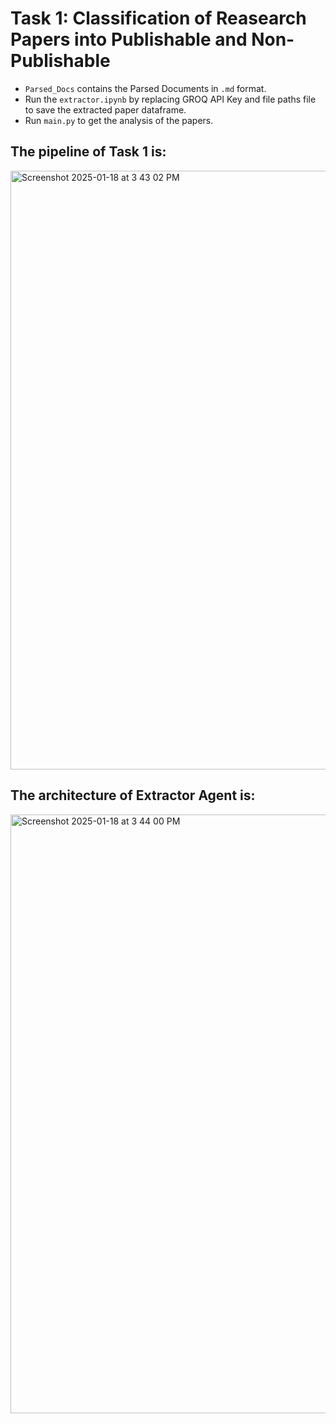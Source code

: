 # Task 1: Classification of Reasearch Papers into Publishable and Non-Publishable

* `Parsed_Docs` contains the Parsed Documents in `.md` format.<br>
* Run the `extractor.ipynb` by replacing GROQ API Key and file paths file to save the extracted paper dataframe.<br>
* Run  `main.py` to get the analysis of the papers.<br>

## The pipeline of Task 1 is:<br>
<img width="958" alt="Screenshot 2025-01-18 at 3 43 02 PM" src="https://github.com/user-attachments/assets/b3fb387d-9cf8-4361-871e-c67c3ad5747b" />
<br>

## The architecture of Extractor Agent is:<br>

<img width="958" alt="Screenshot 2025-01-18 at 3 44 00 PM" src="https://github.com/user-attachments/assets/77c4b3bf-5e28-4b8d-8c02-29e166b365b7" />
